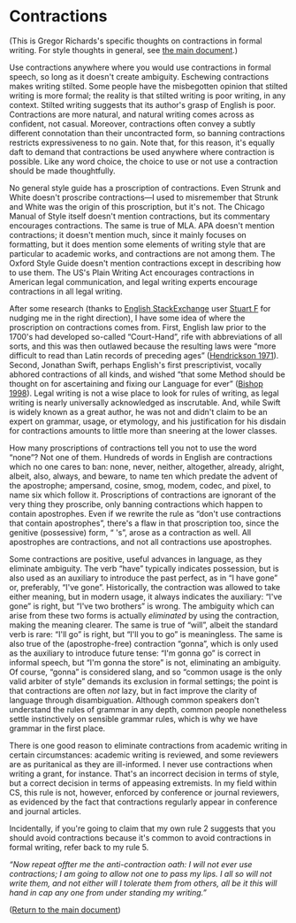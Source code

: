 # Contractions

(This is Gregor Richards's specific thoughts on contractions in formal writing.
For style thoughts in general, see [the main document](STYLE.md).)

Use contractions anywhere where you would use contractions in formal speech, so
long as it doesn't create ambiguity. Eschewing contractions makes writing
stilted. Some people have the misbegotten opinion that stilted writing is more
formal; the reality is that stilted writing is poor writing, in any context.
Stilted writing suggests that its author's grasp of English is poor.
Contractions are more natural, and natural writing comes across as confident,
not casual. Moreover, contractions often convey a subtly different connotation
than their uncontracted form, so banning contractions restricts expressiveness
to no gain. Note that, for this reason, it's equally daft to demand that
contractions be used anywhere where contraction is possible. Like any word
choice, the choice to use or not use a contraction should be made thoughtfully.

No general style guide has a proscription of contractions. Even Strunk and
White doesn't proscribe contractions—I used to misremember that Strunk and
White was the origin of this proscription, but it's not. The Chicago Manual of
Style itself doesn't mention contractions, but its commentary encourages
contractions. The same is true of MLA. APA doesn't mention contractions; it
doesn't mention much, since it mainly focuses on formatting, but it does
mention some elements of writing style that are particular to academic works,
and contractions are not among them. The Oxford Style Guide doesn't mention
contractions except in describing how to use them. The US's Plain Writing Act
encourages contractions in American legal communication, and legal writing
experts encourage contractions in all legal writing.

After some research (thanks to [English
StackExchange](https://english.stackexchange.com/) user [Stuart
F](https://english.stackexchange.com/users/319429/stuart-f) for nudging me in
the right direction), I have some idea of where the proscription on
contractions comes from. First, English law prior to the 1700's had developed
so-called “Court-Hand”, rife with abbreviations of all sorts, and this was then
outlawed because the resulting laws were “more difficult to read than Latin
records of preceding ages” ([Hendrickson
1971](https://doi.org/10.2307/356528)). Second, Jonathan Swift, perhaps
English's first prescriptivist, vocally abhored contractions of all kinds, and
wished “that some Method should be thought on for ascertaining and fixing our
Language for ever” ([Bishop
1998](https://core.ac.uk/download/pdf/153775779.pdf)). Legal writing is not a
wise place to look for rules of writing, as legal writing is nearly universally
acknowledged as inscrutable. And, while Swift is widely known as a great
author, he was not and didn't claim to be an expert on grammar, usage, or
etymology, and his justification for his disdain for contractions amounts to
little more than sneering at the lower classes.

How many proscriptions of contractions tell you not to use the word “none”? Not
one of them. Hundreds of words in English are contractions which no one cares
to ban: none, never, neither, altogether, already, alright, albeit, also,
always, and beware, to name ten which predate the advent of the apostrophe;
ampersand, cosine, smog, modem, codec, and pixel, to name six which follow it.
Proscriptions of contractions are ignorant of the very thing they proscribe,
only banning contractions which happen to contain apostrophes. Even if we
rewrite the rule as “don't use contractions that contain apostrophes”, there's
a flaw in that proscription too, since the genitive (possessive) form, “ 's”,
arose as a contraction as well. All apostrophes are contractions, and not all
contractions use apostrophes.

Some contractions are positive, useful advances in language, as they eliminate
ambiguity. The verb “have” typically indicates possession, but is also used as
an auxiliary to introduce the past perfect, as in “I have gone” or, preferably,
“I've gone”. Historically, the contraction was allowed to take either meaning,
but in modern usage, it always indicates the auxiliary: “I've gone” is right,
but “I've two brothers” is wrong. The ambiguity which can arise from these two
forms is actually *eliminated* by using the contraction, making the meaning
clearer. The same is true of “will”, albeit the standard verb is rare: “I'll
go” is right, but “I'll you to go” is meaningless. The same is also true of the
(apostrophe-free) contraction “gonna”, which is only used as the auxiliary to
introduce future tense: “I'm gonna go” is correct in informal speech, but “I'm
gonna the store” is not, eliminating an ambiguity. Of course, “gonna” is
considered slang, and so “common usage is the only valid arbiter of style”
demands its exclusion in formal settings; the point is that contractions are
often *not* lazy, but in fact improve the clarity of language through
disambiguation. Although common speakers don't understand the rules of grammar
in any depth, common people nonetheless settle instinctively on sensible
grammar rules, which is why we have grammar in the first place.

There is one good reason to eliminate contractions from academic writing in
certain circumstances: academic writing is reviewed, and some reviewers are as
puritanical as they are ill-informed. I never use contractions when writing a
grant, for instance. That's an incorrect decision in terms of style, but a
correct decision in terms of appeasing extremists. In my field within CS, this
rule is not, however, enforced by conference or journal reviewers, as evidenced
by the fact that contractions regularly appear in conference and journal
articles.

Incidentally, if you're going to claim that my own rule 2 suggests that you
should avoid contractions because it's common to avoid contractions in formal
writing, refer back to my rule 5.

*“Now repeat offter me the anti-contraction oath: I will not ever use
contractions; I am going to allow not one to pass my lips. I all so will not
write them, and not either will I tolerate them from others, all be it this
will hand in cap any one from under standing my writing.”*

([Return to the main document](STYLE.md))
